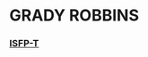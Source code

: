 # GRADY ROBBINS


### [ISFP-T](https://www.16personalities.com/isfp-personality)

<!-- ### What I've been working on lately:
1. Job hunting
1. Audit personal website using [html-validator ](https://validator.w3.org/nu/)
1. Seek to connect [my front end capstone](https://github.com/gradyrobbins/fifty) project to Persistent Data Storage; using a json-server does not meet customer's needs
1. Browse open source GIS repositories & tutorials. -->


<!-- 3 videos that make me laugh 100% of the time:
1. https://www.youtube.com/watch?v=3IPqvhKWl-Q&t=6s<br/>
1. https://www.youtube.com/watch?v=WQBc8yxjdSs&t=2s<br/>
1. https://www.youtube.com/watch?v=WuKrGyp24bw <br/> -->



<!-- color schema borrowed from MSGCMARATHON
yellow HEX: #fdb814
aqua HEX #009bc8
dark blue HEX #35344f -->

<!-- FONTS: To Mimic 12th Street Mural: {INTERESTS}
https://www.whatfontis.com/FF_DKTheCatsWhiskers.font?text=INTERESTS#ct -->

<!-- Concrete vs. Abstract Thinkers:
Concrete: I don't understand the concepts and I am stuck here.  Ask for specific code examples and a whiteboard visualization of how the pieces fit together.
Abstract:  focus on effectively researching a concept; it's okay to get hints on how to focus your search.  ask:  "I've done some research, but am having trouble relating it to something we've already learned" -->


<!-- The Auburn Creed
I believe that this is a practical world and that I can count only on what I earn. Therefore, I believe in work, hard work.

I believe in education, which gives me the knowledge to work wisely and trains my mind and my hands to work skillfully.

I believe in honesty and truthfulness, without which I cannot win the respect and confidence of my fellow men.

I believe in a sound mind, in a sound body and a spirit that is not afraid, and in clean sports that develop these qualities.

I believe in obedience to law because it protects the rights of all.

I believe in the human touch, which cultivates sympathy with my fellow men and mutual helpfulness and brings happiness for all.

I believe in my Country, because it is a land of freedom and because it is my own home, and that I can best serve that country by "doing justly, loving mercy, and walking humbly with my God."

And because Auburn men and women believe in these things, I believe in Auburn and love it.

-George Petrie (1943) -->

<!-- Blue Zones Project's  Power 9: Down Shift, Know your Purpose, Right Tribe, 80% rule, Belong, Plant Slant, Move Naturally, Family First, and Friends @ Five. Everything that we do is based off these principles because they have been proven to be the key elements of longevity. -->







<!--#### About

Start Bootstrap is an open source library of free Bootstrap templates and themes. All of the free templates and themes on Start Bootstrap are released under the MIT license, which means you can use them for any purpose, even for commercial projects.

* https://startbootstrap.com
* https://twitter.com/SBootstrap

Start Bootstrap was created by and is maintained by **[David Miller](http://davidmiller.io/)**, Owner of [Blackrock Digital](http://blackrockdigital.io/).

* http://davidmiller.io
* https://twitter.com/davidmillerskt
* https://github.com/davidtmiller

Start Bootstrap is based on the [Bootstrap](http://getbootstrap.com/) framework created by [Mark Otto](https://twitter.com/mdo) and [Jacob Thorton](https://twitter.com/fat).

#### Copyright and License

Copyright 2013-2019 Blackrock Digital LLC. Code released under the [MIT](https://github.com/BlackrockDigital/startbootstrap-resume/blob/gh-pages/LICENSE) license.
-->
